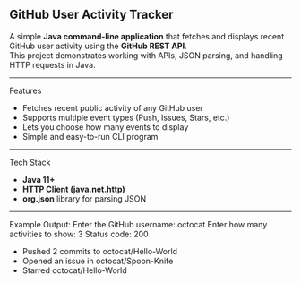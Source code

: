 ## GitHub User Activity Tracker

A simple **Java command-line application** that fetches and displays recent GitHub user activity using the **GitHub REST API**.  
This project demonstrates working with APIs, JSON parsing, and handling HTTP requests in Java.

---

Features
- Fetches recent public activity of any GitHub user
- Supports multiple event types (Push, Issues, Stars, etc.)
- Lets you choose how many events to display
- Simple and easy-to-run CLI program

---

Tech Stack
- **Java 11+**
- **HTTP Client (java.net.http)**
- **org.json** library for parsing JSON

---



Example Output:
Enter the GitHub username: octocat
Enter how many activities to show: 3
Status code: 200
- Pushed 2 commits to octocat/Hello-World
- Opened an issue in octocat/Spoon-Knife
- Starred octocat/Hello-World


